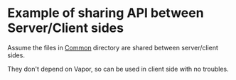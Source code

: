 # Example of sharing API between Server/Client sides 

Assume the files in [Common](https://github.com/t-ae/vapo-api-example/tree/master/Sources/App/Common) directory are shared between server/client sides.

They don't depend on Vapor, so can be used in client side with no troubles.